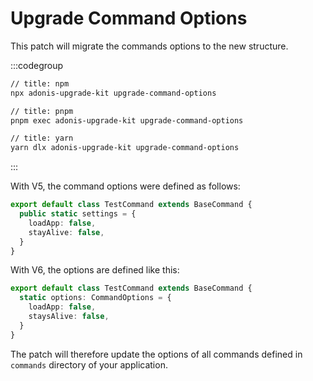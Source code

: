 # Upgrade Command Options

This patch will migrate the commands options to the new structure.

:::codegroup

```sh
// title: npm
npx adonis-upgrade-kit upgrade-command-options
```

```sh
// title: pnpm
pnpm exec adonis-upgrade-kit upgrade-command-options
```

```sh
// title: yarn
yarn dlx adonis-upgrade-kit upgrade-command-options
```

:::

With V5, the command options were defined as follows:

```ts
export default class TestCommand extends BaseCommand {
  public static settings = {
    loadApp: false,
    stayAlive: false,
  }
}
```

With V6, the options are defined like this:

```ts
export default class TestCommand extends BaseCommand {
  static options: CommandOptions = {
    loadApp: false,
    staysAlive: false,
  }
}
```

The patch will therefore update the options of all commands defined in `commands` directory of your application.
